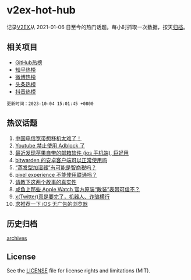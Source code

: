 # v2ex-hot-hub

 记录[V2EX](https://www.v2ex.com/)从 2021-01-06 日至今的热门话题。每小时抓取一次数据，按天[归档](archives)。
 
 ## 相关项目

- [GitHub热榜](https://github.com/it985/github-hot-hub)
- [知乎热榜](https://github.com/it985/zhihu-hot-hub)
- [微博热榜](https://github.com/it985/weibo-hot-hub)
- [头条热榜](https://github.com/it985/toutiao-hot-hub)
- [抖音热榜](https://github.com/it985/douyin-hot-hub)


 `更新时间：2023-10-04 15:01:45 +0800`

## 热议话题

1. [中国电信宽带想移机太难了！](https://www.v2ex.com/t/978753)
1. [Youtube 禁止使用 Adblock 了](https://www.v2ex.com/t/978733)
1. [最近发现苹果自带的邮箱软件 (ios 手机端), 巨好用](https://www.v2ex.com/t/978752)
1. [bitwarden 的安卓客户端可以正常使用吗](https://www.v2ex.com/t/978764)
1. [“蒸发型加湿器”有可能是智商税吗？](https://www.v2ex.com/t/978788)
1. [pixel experience 不能使用联通吗？](https://www.v2ex.com/t/978748)
1. [请教下这两个故事的真实性](https://www.v2ex.com/t/978743)
1. [咸鱼上那些 Apple Watch 官方原装“散装”表带可信不？](https://www.v2ex.com/t/978731)
1. [x(Twitter)真是要完了，机器人、诈骗横行](https://www.v2ex.com/t/978821)
1. [求推荐一下 iOS 无广告的浏览器](https://www.v2ex.com/t/978813)

## 历史归档

[archives](archives)

## License

See the [LICENSE](LICENSE) file for license rights and limitations (MIT).
